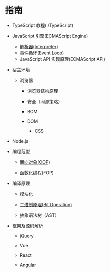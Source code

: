 # 指南
* TypeScript 教程(./TypeScript)
* JavaScript 引擎(ECMAScript Engine)
  * [解析器(Interpreter)](./Interpreter)
  * [事件循环(Event Loop)](./EventLoop)
  * JavaScript API 实现原理(ECMAScript API)

* 宿主环境

  * 浏览器

    * 浏览器结构原理

    * 安全（同源策略）

    * BOM

    * DOM
      * CSS

* Node.js

* 编程范型

  * [面向对象(OOP)](./OOP)

  * 函数化编程(FOP)

* 编译原理

  * 模块化

  * [二进制原理(Bit Operation)](./BitOperation)

  * 抽象语法树（AST）

* 框架及源码解析

  * jQuery

  * Vue

  * React

  * Angular
